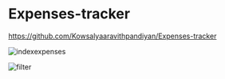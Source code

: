 # Expenses-tracker


https://github.com/Kowsalyaaravithpandiyan/Expenses-tracker

![indexexpenses](https://github.com/user-attachments/assets/c2ed89ce-5ee8-41bf-91ad-b81f36338ec4)

![filter](https://github.com/user-attachments/assets/9a758159-05d6-483f-8b67-9d08a6386259)
